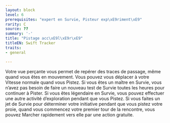 ```yaml
---
layout: block
level: 6
prerequisites: "expert en Survie, Pisteur exp\xE9riment\xE9"
rarity: C
source: ??
summary: '-'
title: "Pistage acc\xE9l\xE9r\xE9"
titleEN: Swift Tracker
traits:
- general

---
```


<p>Votre vue perçante vous permet de repérer des traces de passage, même quand vous êtes en mouvement. Vous pouvez vous déplacer à votre Vitesse normale quand vous Pistez. Si vous êtes un maître en Survie, vous n’avez pas besoin de faire un nouveau test de Survie toutes les heures pour continuer à Pister. Si vous êtes légendaire en Survie, vous pouvez effectuer une autre activité d’exploration pendant que vous Pistez. Si vous faites un jet de Survie pour déterminer votre initiative pendant que vous pistez votre proie, quand vous commencez votre premier tour de la rencontre, vous pouvez Marcher rapidement vers elle par une action gratuite.</p>